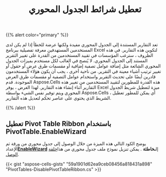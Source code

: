 ﻿---
title: تعطيل شرائط الجدول المحوري
type: docs
weight: 90
url: /ar/net/disable-pivot-table-ribbons/
---
{{% alert color="primary" %}}

تعد التقارير المستندة إلى الجدول المحوري مفيدة ولكنها عرضة للخطأ إذا لم يكن لدى المستخدمين المستهدفين معرفة تفصيلية ببرنامج Excel لتكوين هذه التقارير. في هذه الظروف ، سترغب المؤسسات في تقييد المستخدمين من القدرة على تغيير التقرير المستند إلى الجدول المحوري. لا يُنصح في الغالب لكل مستخدم بميزات الجدول المحوري الشائعة مثل إضافة عوامل تصفية إضافية أو مقسمات طرق عرض أو حقول أو تغيير ترتيب أشياء معينة في التقرير. من ناحية أخرى ، يجب أن يكون هؤلاء المستخدمون قادرين أيضًا على تحديث التقرير واستخدام عوامل التصفية أو مقسمات طرق العرض الموجودة. قدم Aspose.Cells هذه القدرة للمطورين لتقييد المستخدمين من تغيير هذه التقارير أثناء إنشاء هذه التقارير. لهذا الغرض ، يوفر Excel ميزة لتعطيل شريط الجدول المحوري ويتم توفير نفس الشيء بواسطة Aspose.Cells ، أي يمكن للمطور تعطيل الشريط الذي يحتوي على عناصر تحكم لتعديل هذه التقارير.

{{% /alert %}}

## **تعطيل Pivot Table Ribbon باستخدام PivotTable.EnableWizard**

يوضح الكود التالي هذه الميزة من خلال الوصول إلى جدول محوري من ورقة ثم الإعداد[**EnableWizard**](https://reference.aspose.com/cells/net/aspose.cells.pivot/pivottable/properties/enablewizard) إلى**خاطئة** . يمكن تنزيل نموذج ملف جدول محوري من هذا[حلقة الوصل](pivot_table_test.xlsx).

{{< gist "aspose-cells-gists" "59a1901d62ea9ceb08456a818431a898" "PivotTables-DisablePivotTableRibbon.cs" >}}
